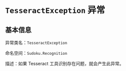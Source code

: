 ﻿# `TesseractException` 异常
## 基本信息

异常类名：`TesseractException`

命名空间：`Sudoku.Recognition`

描述：如果 Tesseract 工具识别存在问题，就会产生此异常。

